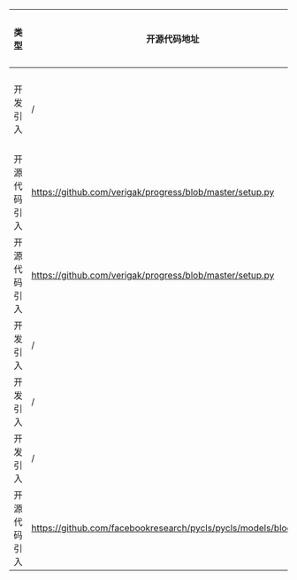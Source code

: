 | 类型     | 开源代码地址                                                       | 文件名                                          | 公网IP地址/公网URL地址/域名/邮箱地址 | 用途说明 |
|--------|--------------------------------------------------------------|----------------------------------------------|------------------------|----|
| 开发引入 | / | url.ini | https://bbs-img.huaweicloud.com/blogs/img/thumb/1591951315139_8989_1363.png | 下载测试图片 |
| 开源代码引入 | https://github.com/verigak/progress/blob/master/setup.py | RegNetY_ID4128_for_PyTorch/utils/progress/setup.py | verigak@gmail.com | 作者邮箱 |
| 开源代码引入 | https://github.com/verigak/progress/blob/master/setup.py | RegNetY_ID4128_for_PyTorch/utils/progress/setup.py | http://github.com/verigak/progress/ | 开源地址 |
| 开发引入 | / | RegNetY_ID4128_for_PyTorch/imagenet_fast.py | https://www.github.com/nvidia/apex | 相关说明 |
| 开发引入 | / | RegNetY_ID4128_for_PyTorch/utils/misc.py | https://github.com/pytorch/examples/blob/master/imagenet/main.py#L247-L262 | 源码实现 |
| 开发引入 | / | RegNetY_ID4128_for_PyTorch/imagenet_fast.py | https://github.com/NVIDIA/apex/tree/f5cd5ae937f168c763985f627bbf850648ea5f3f/examples/imagenet | 源码实现 |
| 开源代码引入 | https://github.com/facebookresearch/pycls/pycls/models/blocks.py | RegNetY_ID4128_for_PyTorch/utils/model/blocks.py | https://github.com/pytorch/pytorch/blob/master/torch/nn/functional.py | 源码实现 |

